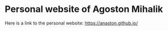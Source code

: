 # Personal website of Agoston Mihalik

Here is a link to the personal website: https://anaston.github.io/
